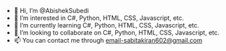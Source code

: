 - 👋 Hi, I’m @AbishekSubedi
- 👀 I’m interested in C#, Python, HTML, CSS, Javascript, etc.
- 🌱 I’m currently learning C#, Python, HTML, CSS, Javascript, etc.
- 💞️ I’m looking to collaborate on C#, Python, HTML, CSS, Javascript, etc.
- 📫 You can contact me through email-sabitakiran602@gmail.com

<!---
AbishekSubedi/AbishekSubedi is a ✨ special ✨ repository because its `README.md` (this file) appears on your GitHub profile.
You can click the Preview link to take a look at your changes.
--->
